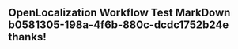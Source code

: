 <properties
ms.topic="hero-topic"
ms.test1="hero-topic"
ms.test2="test"/>

## OpenLocalization Workflow Test MarkDown b0581305-198a-4f6b-880c-dcdc1752b24e thanks!
